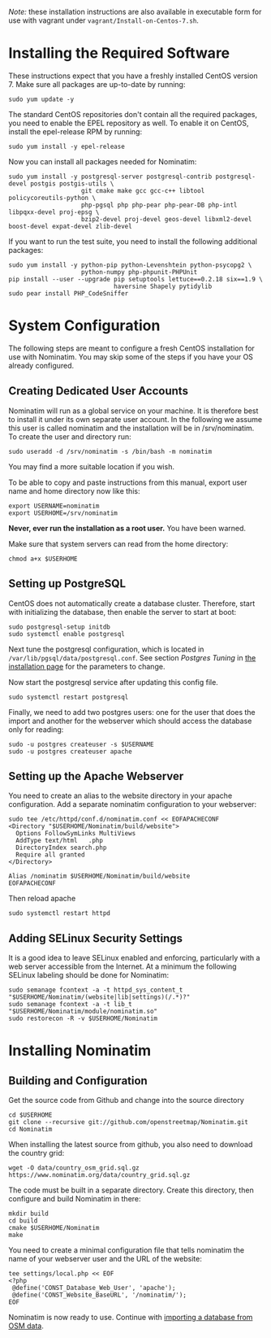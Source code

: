 
*Note:* these installation instructions are also available in executable
        form for use with vagrant under `vagrant/Install-on-Centos-7.sh`.

Installing the Required Software
================================

These instructions expect that you have a freshly installed CentOS version 7.
Make sure all packages are up-to-date by running:

    sudo yum update -y

The standard CentOS repositories don't contain all the required packages,
you need to enable the EPEL repository as well. To enable it on CentOS,
install the epel-release RPM by running:

    sudo yum install -y epel-release

Now you can install all packages needed for Nominatim:

    sudo yum install -y postgresql-server postgresql-contrib postgresql-devel postgis postgis-utils \
                        git cmake make gcc gcc-c++ libtool policycoreutils-python \
                        php-pgsql php php-pear php-pear-DB php-intl libpqxx-devel proj-epsg \
                        bzip2-devel proj-devel geos-devel libxml2-devel boost-devel expat-devel zlib-devel

If you want to run the test suite, you need to install the following
additional packages:

    sudo yum install -y python-pip python-Levenshtein python-psycopg2 \
                        python-numpy php-phpunit-PHPUnit
    pip install --user --upgrade pip setuptools lettuce==0.2.18 six==1.9 \
                                 haversine Shapely pytidylib
    sudo pear install PHP_CodeSniffer


System Configuration
====================

The following steps are meant to configure a fresh CentOS installation
for use with Nominatim. You may skip some of the steps if you have your
OS already configured.

Creating Dedicated User Accounts
--------------------------------

Nominatim will run as a global service on your machine. It is therefore
best to install it under its own separate user account. In the following
we assume this user is called nominatim and the installation will be in
/srv/nominatim. To create the user and directory run:

    sudo useradd -d /srv/nominatim -s /bin/bash -m nominatim

You may find a more suitable location if you wish.

To be able to copy and paste instructions from this manual, export
user name and home directory now like this:

    export USERNAME=nominatim
    export USERHOME=/srv/nominatim

**Never, ever run the installation as a root user.** You have been warned.

Make sure that system servers can read from the home directory:

    chmod a+x $USERHOME

Setting up PostgreSQL
---------------------

CentOS does not automatically create a database cluster. Therefore, start
with initializing the database, then enable the server to start at boot:

    sudo postgresql-setup initdb
    sudo systemctl enable postgresql


Next tune the postgresql configuration, which is located in 
`/var/lib/pgsql/data/postgresql.conf`. See section *Postgres Tuning* in
[the installation page](Installation.md) for the parameters to change.

Now start the postgresql service after updating this config file.

    sudo systemctl restart postgresql


Finally, we need to add two postgres users: one for the user that does
the import and another for the webserver which should access the database
only for reading:


    sudo -u postgres createuser -s $USERNAME
    sudo -u postgres createuser apache


Setting up the Apache Webserver
-------------------------------

You need to create an alias to the website directory in your apache
configuration. Add a separate nominatim configuration to your webserver:

```
sudo tee /etc/httpd/conf.d/nominatim.conf << EOFAPACHECONF
<Directory "$USERHOME/Nominatim/build/website">
  Options FollowSymLinks MultiViews
  AddType text/html   .php
  DirectoryIndex search.php
  Require all granted
</Directory>

Alias /nominatim $USERHOME/Nominatim/build/website
EOFAPACHECONF
```




Then reload apache


    sudo systemctl restart httpd


Adding SELinux Security Settings
--------------------------------

It is a good idea to leave SELinux enabled and enforcing, particularly
with a web server accessible from the Internet. At a minimum the
following SELinux labeling should be done for Nominatim:

    sudo semanage fcontext -a -t httpd_sys_content_t "$USERHOME/Nominatim/(website|lib|settings)(/.*)?"
    sudo semanage fcontext -a -t lib_t "$USERHOME/Nominatim/module/nominatim.so"
    sudo restorecon -R -v $USERHOME/Nominatim


Installing Nominatim
====================

Building and Configuration
--------------------------

Get the source code from Github and change into the source directory



    cd $USERHOME
    git clone --recursive git://github.com/openstreetmap/Nominatim.git
    cd Nominatim





When installing the latest source from github, you also need to
download the country grid:


    wget -O data/country_osm_grid.sql.gz https://www.nominatim.org/data/country_grid.sql.gz


The code must be built in a separate directory. Create this directory,
then configure and build Nominatim in there:


    mkdir build
    cd build
    cmake $USERHOME/Nominatim
    make

You need to create a minimal configuration file that tells nominatim
the name of your webserver user and the URL of the website:

```
tee settings/local.php << EOF
<?php
 @define('CONST_Database_Web_User', 'apache');
 @define('CONST_Website_BaseURL', '/nominatim/');
EOF
```


Nominatim is now ready to use. Continue with
[importing a database from OSM data](Import-and-Update.md).
